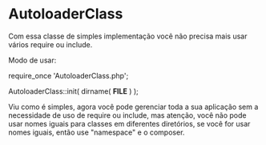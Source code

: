 # AutoloaderClass #

Com essa classe de simples implementação você não precisa mais usar vários require ou include.

Modo de usar:


  require_once 'AutoloaderClass.php';

  AutoloaderClass::init( dirname( __FILE__ ) );  


Viu como é simples, agora você pode gerenciar toda a sua aplicação sem a necessidade de uso de require ou include, mas atenção, você não pode usar nomes iguais para classes em diferentes diretórios, se você for usar nomes iguais, então use "namespace" e o composer.
